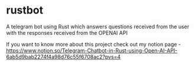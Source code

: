 # rustbot
A telegram bot using Rust which answers questions received from the user with the responses received from the OPENAI API

If you want to know more about this project check out my notion page - https://www.notion.so/Telegram-Chatbot-in-Rust-using-Open-AI-API-6ab5d9bab2274f4a98d76c55f6708ac2?pvs=4
